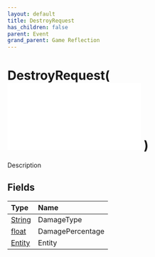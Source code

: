 ```yaml
---
layout: default
title: DestroyRequest
has_children: false
parent: Event
grand_parent: Game Reflection
---
```

# DestroyRequest( ![ EntityEventBase ](/game-reflection/events/entity_event_base.md) )
Description 

## Fields
| Type | Name |
|:-------------|:--------------|
| [String](/game-reflection/components/string.md) | DamageType |
| [float](/game-reflection/components/float.md) | DamagePercentage |
| [Entity](/game-reflection/classes/entity.md) | Entity |
